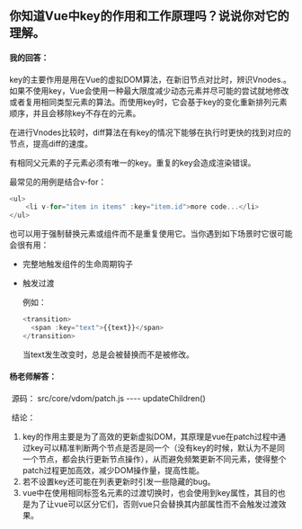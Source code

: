 ## 你知道Vue中key的作用和工作原理吗？说说你对它的理解。

#### 我的回答：

key的主要作用是用在Vue的虚拟DOM算法，在新旧节点对比时，辨识Vnodes.。如果不使用key，Vue会使用一种最大限度减少动态元素并尽可能的尝试就地修改或者复用相同类型元素的算法。而使用key时，它会基于key的变化重新排列元素顺序，并且会移除key不存在的元素。

在进行Vnodes比较时，diff算法在有key的情况下能够在执行时更快的找到对应的节点，提高diff的速度。

有相同父元素的子元素必须有唯一的key。重复的key会造成渲染错误。

最常见的用例是结合v-for：

```js
<ul>
	<li v-for="item in items" :key="item.id">more code...</li>
</ul>
```

也可以用于强制替换元素或组件而不是重复使用它。当你遇到如下场景时它很可能会很有用：

- 完整地触发组件的生命周期钩子

- 触发过渡

  例如：

  ```js
  <transition>
  	<span :key="text">{{text}}</span>
  </transition>
  ```

  当text发生改变时，<span>总是会被替换而不是被修改。





#### 杨老师解答：

​	源码： src/core/vdom/patch.js  ---- updateChildren()

​	结论：

1. key的作用主要是为了高效的更新虚拟DOM，其原理是vue在patch过程中通过key可以精准判断两个节点是否是同一个（没有key的时候，默认为不是同一个节点，都会执行更新节点操作），从而避免频繁更新不同元素，使得整个patch过程更加高效，减少DOM操作量，提高性能。
2. 若不设置key还可能在列表更新时引发一些隐藏的bug。
3. vue中在使用相同标签名元素的过渡切换时，也会使用到key属性，其目的也是为了让vue可以区分它们，否则vue只会替换其内部属性而不会触发过渡效果。

